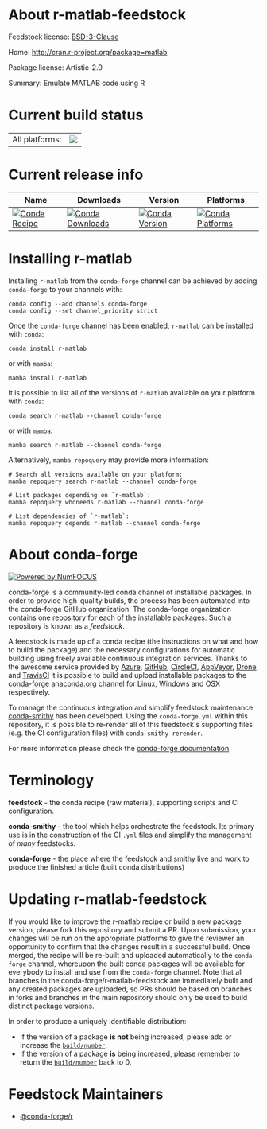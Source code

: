 About r-matlab-feedstock
========================

Feedstock license: [BSD-3-Clause](https://github.com/conda-forge/r-matlab-feedstock/blob/main/LICENSE.txt)

Home: http://cran.r-project.org/package=matlab

Package license: Artistic-2.0

Summary: Emulate MATLAB code using R

Current build status
====================


<table><tr><td>All platforms:</td>
    <td>
      <a href="https://dev.azure.com/conda-forge/feedstock-builds/_build/latest?definitionId=4226&branchName=main">
        <img src="https://dev.azure.com/conda-forge/feedstock-builds/_apis/build/status/r-matlab-feedstock?branchName=main">
      </a>
    </td>
  </tr>
</table>

Current release info
====================

| Name | Downloads | Version | Platforms |
| --- | --- | --- | --- |
| [![Conda Recipe](https://img.shields.io/badge/recipe-r--matlab-green.svg)](https://anaconda.org/conda-forge/r-matlab) | [![Conda Downloads](https://img.shields.io/conda/dn/conda-forge/r-matlab.svg)](https://anaconda.org/conda-forge/r-matlab) | [![Conda Version](https://img.shields.io/conda/vn/conda-forge/r-matlab.svg)](https://anaconda.org/conda-forge/r-matlab) | [![Conda Platforms](https://img.shields.io/conda/pn/conda-forge/r-matlab.svg)](https://anaconda.org/conda-forge/r-matlab) |

Installing r-matlab
===================

Installing `r-matlab` from the `conda-forge` channel can be achieved by adding `conda-forge` to your channels with:

```
conda config --add channels conda-forge
conda config --set channel_priority strict
```

Once the `conda-forge` channel has been enabled, `r-matlab` can be installed with `conda`:

```
conda install r-matlab
```

or with `mamba`:

```
mamba install r-matlab
```

It is possible to list all of the versions of `r-matlab` available on your platform with `conda`:

```
conda search r-matlab --channel conda-forge
```

or with `mamba`:

```
mamba search r-matlab --channel conda-forge
```

Alternatively, `mamba repoquery` may provide more information:

```
# Search all versions available on your platform:
mamba repoquery search r-matlab --channel conda-forge

# List packages depending on `r-matlab`:
mamba repoquery whoneeds r-matlab --channel conda-forge

# List dependencies of `r-matlab`:
mamba repoquery depends r-matlab --channel conda-forge
```


About conda-forge
=================

[![Powered by
NumFOCUS](https://img.shields.io/badge/powered%20by-NumFOCUS-orange.svg?style=flat&colorA=E1523D&colorB=007D8A)](https://numfocus.org)

conda-forge is a community-led conda channel of installable packages.
In order to provide high-quality builds, the process has been automated into the
conda-forge GitHub organization. The conda-forge organization contains one repository
for each of the installable packages. Such a repository is known as a *feedstock*.

A feedstock is made up of a conda recipe (the instructions on what and how to build
the package) and the necessary configurations for automatic building using freely
available continuous integration services. Thanks to the awesome service provided by
[Azure](https://azure.microsoft.com/en-us/services/devops/), [GitHub](https://github.com/),
[CircleCI](https://circleci.com/), [AppVeyor](https://www.appveyor.com/),
[Drone](https://cloud.drone.io/welcome), and [TravisCI](https://travis-ci.com/)
it is possible to build and upload installable packages to the
[conda-forge](https://anaconda.org/conda-forge) [anaconda.org](https://anaconda.org/)
channel for Linux, Windows and OSX respectively.

To manage the continuous integration and simplify feedstock maintenance
[conda-smithy](https://github.com/conda-forge/conda-smithy) has been developed.
Using the ``conda-forge.yml`` within this repository, it is possible to re-render all of
this feedstock's supporting files (e.g. the CI configuration files) with ``conda smithy rerender``.

For more information please check the [conda-forge documentation](https://conda-forge.org/docs/).

Terminology
===========

**feedstock** - the conda recipe (raw material), supporting scripts and CI configuration.

**conda-smithy** - the tool which helps orchestrate the feedstock.
                   Its primary use is in the construction of the CI ``.yml`` files
                   and simplify the management of *many* feedstocks.

**conda-forge** - the place where the feedstock and smithy live and work to
                  produce the finished article (built conda distributions)


Updating r-matlab-feedstock
===========================

If you would like to improve the r-matlab recipe or build a new
package version, please fork this repository and submit a PR. Upon submission,
your changes will be run on the appropriate platforms to give the reviewer an
opportunity to confirm that the changes result in a successful build. Once
merged, the recipe will be re-built and uploaded automatically to the
`conda-forge` channel, whereupon the built conda packages will be available for
everybody to install and use from the `conda-forge` channel.
Note that all branches in the conda-forge/r-matlab-feedstock are
immediately built and any created packages are uploaded, so PRs should be based
on branches in forks and branches in the main repository should only be used to
build distinct package versions.

In order to produce a uniquely identifiable distribution:
 * If the version of a package **is not** being increased, please add or increase
   the [``build/number``](https://docs.conda.io/projects/conda-build/en/latest/resources/define-metadata.html#build-number-and-string).
 * If the version of a package **is** being increased, please remember to return
   the [``build/number``](https://docs.conda.io/projects/conda-build/en/latest/resources/define-metadata.html#build-number-and-string)
   back to 0.

Feedstock Maintainers
=====================

* [@conda-forge/r](https://github.com/conda-forge/r/)

